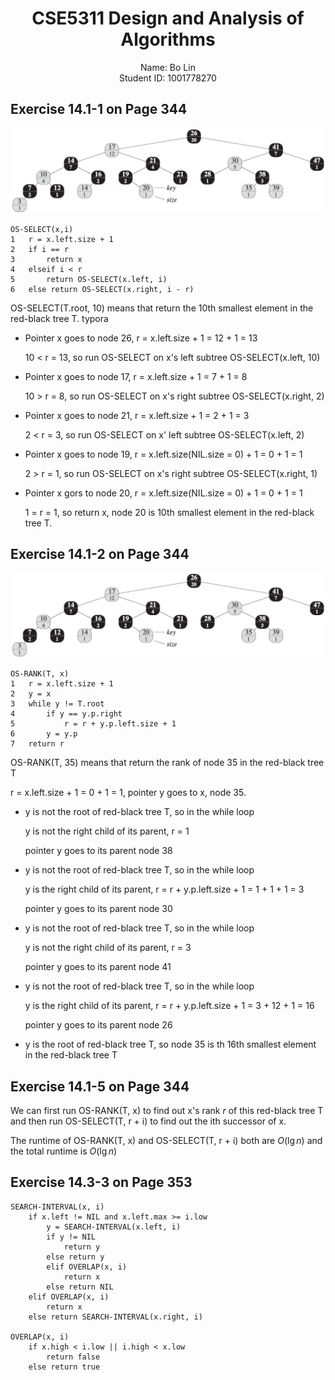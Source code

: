 # <div style="text-align: center">CSE5311 Design and Analysis of Algorithms</div>

<div style="text-align: center">Name: Bo Lin</div>
<div style="text-align: center">Student ID: 1001778270</div>

## Exercise 14.1-1 on Page 344

![14-1](14-1.png)

```pseudocode
OS-SELECT(x,i)
1   r = x.left.size + 1
2   if i == r
3       return x
4   elseif i < r
5       return OS-SELECT(x.left, i)
6   else return OS-SELECT(x.right, i - r)
```

OS-SELECT(T.root, 10) means that return the 10th smallest element in the red-black tree T.
typora

- Pointer x goes to node 26, r = x.left.size + 1 = 12 + 1 = 13

    10 < r = 13, so run OS-SELECT on x's left subtree OS-SELECT(x.left, 10)

- Pointer x goes to node 17, r = x.left.size + 1 = 7 + 1 = 8

    10 > r = 8, so run OS-SELECT on x's right subtree OS-SELECT(x.right, 2)

- Pointer x goes to node 21, r = x.left.size + 1 = 2 + 1 = 3

    2 < r = 3, so run OS-SELECT on x' left subtree OS-SELECT(x.left, 2)

- Pointer x goes to node 19, r = x.left.size(NIL.size = 0) + 1 = 0 + 1 = 1

    2 > r = 1, so run OS-SELECT on x's right subtree OS-SELECT(x.right, 1)

- Pointer x gors to node 20, r = x.left.size(NIL.size = 0) + 1 = 0 + 1 = 1

    1 = r = 1, so return x, node 20 is 10th smallest element in the red-black tree T.

## Exercise 14.1-2 on Page 344

![14-1](14-1.png)

```pseudocode
OS-RANK(T, x)
1   r = x.left.size + 1
2   y = x
3   while y != T.root
4       if y == y.p.right
5           r = r + y.p.left.size + 1
6       y = y.p
7   return r
```

OS-RANK(T, 35) means that return the rank of node 35 in the red-black tree T

r = x.left.size + 1 = 0 + 1 = 1, pointer y goes to x, node 35.

- y is not the root of red-black tree T, so in the while loop

    y is not the right child of its parent, r = 1

    pointer y goes to its parent node 38

- y is not the root of red-black tree T, so in the while loop

    y is the right child of its parent, r = r + y.p.left.size + 1 = 1 + 1 + 1 = 3

    pointer y goes to its parent node 30

- y is not the root of red-black tree T, so in the while loop

    y is not the right child of its parent, r = 3

    pointer y goes to its parent node 41

- y is not the root of red-black tree T, so in the while loop

    y is the right child of its parent, r = r + y.p.left.size + 1 = 3 + 12 + 1 = 16

    pointer y goes to its parent node 26

- y is the root of red-black tree T, so node 35 is th 16th smallest element in the red-black tree T

## Exercise 14.1-5 on Page 344

We can first run OS-RANK(T, x) to find out x's rank $r$ of this red-black tree T
and then run OS-SELECT(T, r + i) to find out the ith successor of x.

The runtime of OS-RANK(T, x) and OS-SELECT(T, r + i) both are $O(\lg{n})$ and the total runtime is $O(\lg{n})$

## Exercise 14.3-3 on Page 353

```pseudocode
SEARCH-INTERVAL(x, i)
    if x.left != NIL and x.left.max >= i.low
        y = SEARCH-INTERVAL(x.left, i)
        if y != NIL
            return y
        else return y
        elif OVERLAP(x, i)
            return x
        else return NIL
    elif OVERLAP(x, i)
        return x
    else return SEARCH-INTERVAL(x.right, i)

OVERLAP(x, i)
    if x.high < i.low || i.high < x.low
        return false
    else return true
```
